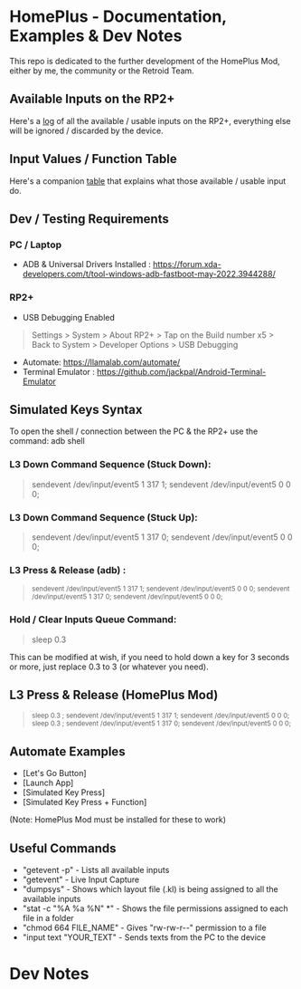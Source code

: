 # HomePlus - Documentation, Examples & Dev Notes

This repo is dedicated to the further development of the HomePlus Mod, either by me, the community or the Retroid Team.

## Available Inputs on the RP2+

Here's a [log]() of all the available / usable inputs on the RP2+, everything else will be ignored / discarded by the device. 

## Input Values / Function Table

Here's a companion [table]() that explains what those available / usable input do.

## Dev / Testing Requirements

### PC / Laptop 

- ADB & Universal Drivers Installed : https://forum.xda-developers.com/t/tool-windows-adb-fastboot-may-2022.3944288/ 

### RP2+

- USB Debugging Enabled 
> Settings > System > About RP2+ > Tap on the Build number x5 > Back to System > Developer Options > USB Debugging
- Automate: https://llamalab.com/automate/
- Terminal Emulator : https://github.com/jackpal/Android-Terminal-Emulator

## Simulated Keys Syntax

To open the shell / connection between the PC & the RP2+ use the command: adb shell

### L3 Down Command Sequence (Stuck Down):

> sendevent /dev/input/event5 1 317 1; sendevent /dev/input/event5 0 0 0;

### L3 Down Command Sequence (Stuck Up):

> sendevent /dev/input/event5 1 317 0; sendevent /dev/input/event5 0 0 0;

### L3 Press & Release (adb) :

> <sub>sendevent /dev/input/event5 1 317 1; sendevent /dev/input/event5 0 0 0; sendevent /dev/input/event5 1 317 0; sendevent /dev/input/event5 0 0 0;</sub>

### Hold / Clear Inputs Queue Command:

> sleep 0.3 

This can be modified at wish, if you need to hold down a key for 3 seconds or more, just replace 0.3 to 3 (or whatever you need).

## L3 Press & Release (HomePlus Mod)

> <sub> sleep 0.3 ; sendevent /dev/input/event5 1 317 1; sendevent /dev/input/event5 0 0 0;  sleep 0.3 ; sendevent /dev/input/event5 1 317 0; sendevent /dev/input/event5 0 0 0;</sub>

## Automate Examples 

- [Let's Go Button] 
- [Launch App]
- [Simulated Key Press]
- [Simulated Key Press + Function]

(Note: HomePlus Mod must be installed for these to work)

## Useful Commands

- "getevent -p" - Lists all available inputs
- "getevent" - Live Input Capture
- "dumpsys" - Shows which layout file (.kl) is being assigned to all the available inputs
- "stat -c "%A %a %N" *" - Shows the file permissions assigned to each file in a folder
- "chmod 664 FILE_NAME" - Gives "rw-rw-r--" permission to a file
- "input text "YOUR_TEXT" - Sends texts from the PC to the device

# Dev Notes

